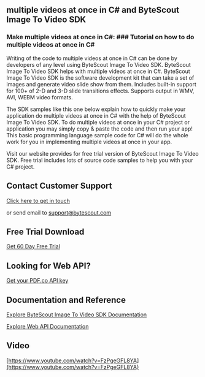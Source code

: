 ## multiple videos at once in C# and ByteScout Image To Video SDK

### Make multiple videos at once in C#: ### Tutorial on how to do multiple videos at once in C#

Writing of the code to multiple videos at once in C# can be done by developers of any level using ByteScout Image To Video SDK. ByteScout Image To Video SDK helps with multiple videos at once in C#. ByteScout Image To Video SDK is the software development kit that can take a set of images and generate video slide show from them. Includes built-in support for 100+ of 2-D and 3-D slide transitions effects. Supports output in WMV, AVI, WEBM video formats.

The SDK samples like this one below explain how to quickly make your application do multiple videos at once in C# with the help of ByteScout Image To Video SDK. To do multiple videos at once in your C# project or application you may simply copy & paste the code and then run your app! This basic programming language sample code for C# will do the whole work for you in implementing multiple videos at once in your app.

Visit our website provides for free trial version of ByteScout Image To Video SDK. Free trial includes lots of source code samples to help you with your C# project.

## Contact Customer Support

[Click here to get in touch](https://bytescout.zendesk.com/hc/en-us/requests/new?subject=ByteScout%20Image%20To%20Video%20SDK%20Question)

or send email to [support@bytescout.com](mailto:support@bytescout.com?subject=ByteScout%20Image%20To%20Video%20SDK%20Question) 

## Free Trial Download

[Get 60 Day Free Trial](https://bytescout.com/download/web-installer?utm_source=github-readme)

## Looking for Web API? 

[Get your PDF.co API key](https://pdf.co/documentation/api?utm_source=github-readme)

## Documentation and Reference

[Explore ByteScout Image To Video SDK Documentation](https://bytescout.com/documentation/index.html?utm_source=github-readme)

[Explore Web API Documentation](https://pdf.co/documentation/api?utm_source=github-readme)

## Video

[https://www.youtube.com/watch?v=FzPgeGFL8YA](https://www.youtube.com/watch?v=FzPgeGFL8YA)